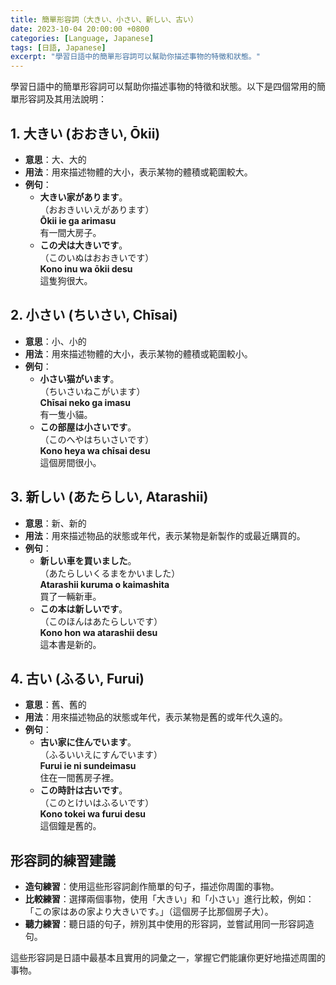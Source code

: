 ```yaml
---
title: 簡單形容詞（大きい、小さい、新しい、古い）
date: 2023-10-04 20:00:00 +0800
categories: [Language, Japanese]
tags: [日語, Japanese] 
excerpt: "學習日語中的簡單形容詞可以幫助你描述事物的特徵和狀態。"
---
```


學習日語中的簡單形容詞可以幫助你描述事物的特徵和狀態。以下是四個常用的簡單形容詞及其用法說明：

## **1. 大きい (おおきい, Ōkii)**
- **意思**：大、大的
- **用法**：用來描述物體的大小，表示某物的體積或範圍較大。
- **例句**：
  - **大きい家があります**。  
    （おおきいいえがあります）  
    **Ōkii ie ga arimasu**  
    有一間大房子。
  - **この犬は大きいです**。  
    （このいぬはおおきいです）  
    **Kono inu wa ōkii desu**  
    這隻狗很大。

## **2. 小さい (ちいさい, Chīsai)**
- **意思**：小、小的
- **用法**：用來描述物體的大小，表示某物的體積或範圍較小。
- **例句**：
  - **小さい猫がいます**。  
    （ちいさいねこがいます）  
    **Chīsai neko ga imasu**  
    有一隻小貓。
  - **この部屋は小さいです**。  
    （このへやはちいさいです）  
    **Kono heya wa chīsai desu**  
    這個房間很小。

## **3. 新しい (あたらしい, Atarashii)**
- **意思**：新、新的
- **用法**：用來描述物品的狀態或年代，表示某物是新製作的或最近購買的。
- **例句**：
  - **新しい車を買いました**。  
    （あたらしいくるまをかいました）  
    **Atarashii kuruma o kaimashita**  
    買了一輛新車。
  - **この本は新しいです**。  
    （このほんはあたらしいです）  
    **Kono hon wa atarashii desu**  
    這本書是新的。

## **4. 古い (ふるい, Furui)**
- **意思**：舊、舊的
- **用法**：用來描述物品的狀態或年代，表示某物是舊的或年代久遠的。
- **例句**：
  - **古い家に住んでいます**。  
    （ふるいいえにすんでいます）  
    **Furui ie ni sundeimasu**  
    住在一間舊房子裡。
  - **この時計は古いです**。  
    （このとけいはふるいです）  
    **Kono tokei wa furui desu**  
    這個鐘是舊的。

## **形容詞的練習建議**
- **造句練習**：使用這些形容詞創作簡單的句子，描述你周圍的事物。
- **比較練習**：選擇兩個事物，使用「大きい」和「小さい」進行比較，例如：「この家はあの家より大きいです。」（這個房子比那個房子大）。
- **聽力練習**：聽日語的句子，辨別其中使用的形容詞，並嘗試用同一形容詞造句。

這些形容詞是日語中最基本且實用的詞彙之一，掌握它們能讓你更好地描述周圍的事物。

